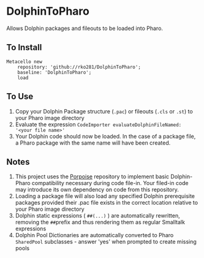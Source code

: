 # DolphinToPharo
Allows Dolphin packages and fileouts to be loaded into Pharo.

## To Install
```
Metacello new
	repository: 'github://rko281/DolphinToPharo';
	baseline: 'DolphinToPharo';
	load
```

## To Use
1. Copy your Dolphin Package structure (`.pac`) or fileouts (`.cls` or `.st`) to your Pharo image directory
2. Evaluate the expression `CodeImporter evaluateDolphinFileNamed: '<your file name>'`
3. Your Dolphin code should now be loaded. In the case of a package file, a Pharo package with the same name will have been created.

## Notes
1. This project uses the [Porpoise](https://github.com/rko281/Porpoise) repository to implement basic Dolphin-Pharo compatibility necessary during code file-in. Your filed-in code may introduce its own dependency on code from this repository.
2. Loading a package file will also load any specified Dolphin prerequisite packages provided their .pac file exists in the correct location relative to your Pharo image directory
3. Dolphin static expressions ( `##(...)` ) are automatically rewritten, removing the `##`prefix and thus rendering them as regular Smalltalk expressions
4. Dolphin Pool Dictionaries are automatically converted to Pharo `SharedPool` subclasses - answer 'yes' when prompted to create missing pools
